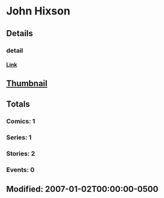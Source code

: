 # John  Hixson 
## Details
### detail
#### [Link](http://marvel.com/comics/creators/6918/john_hixson?utm_campaign=apiRef&utm_source=225578a89fc76f3d20fbffda5d17a88d)
## [Thumbnail](http://i.annihil.us/u/prod/marvel/i/mg/b/40/image_not_available.jpg)
## Totals
### Comics: 1
### Series: 1
### Stories: 2
### Events: 0
## Modified: 2007-01-02T00:00:00-0500